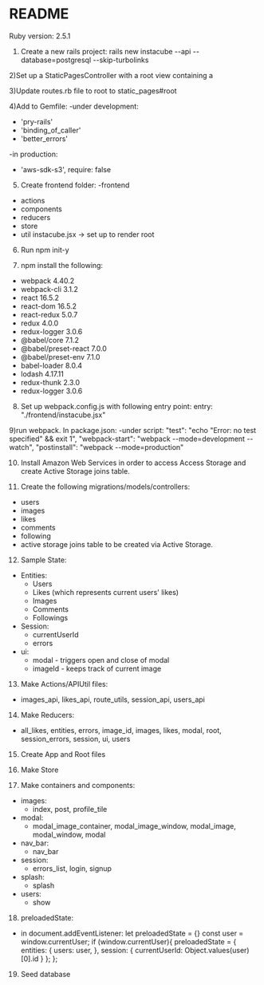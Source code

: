 # README

Ruby version: 2.5.1

1) Create a new rails project:
rails new instacube --api --database=postgresql --skip-turbolinks

2)Set up a StaticPagesController with a root view containing a <main id="root"></main>

3)Update routes.rb file to root to static_pages#root

4)Add to Gemfile:
-under development:
* 'pry-rails'
* 'binding_of_caller'
* 'better_errors'

-in production:
* 'aws-sdk-s3', require: false

5) Create frontend folder:
-frontend
  - actions
  - components
  - reducers
  - store
  - util
  instacube.jsx -> set up to render root

6) Run npm init-y

7) npm install the following:
- webpack 4.40.2
- webpack-cli 3.1.2
- react 16.5.2
- react-dom 16.5.2
- react-redux 5.0.7
- redux 4.0.0
- redux-logger 3.0.6
- @babel/core 7.1.2
- @babel/preset-react 7.0.0
- @babel/preset-env 7.1.0
- babel-loader 8.0.4
- lodash 4.17.11
- redux-thunk 2.3.0
- redux-logger 3.0.6

8) Set up webpack.config.js with following entry point:
  entry: "./frontend/instacube.jsx"

9)run webpack. In package.json:
-under script:
"test": "echo \"Error: no test specified\" && exit 1",
"webpack-start": "webpack --mode=development --watch",
"postinstall": "webpack --mode=production"

10) Install Amazon Web Services in order to access Access Storage and create Active Storage joins table.

11) Create the following migrations/models/controllers:
- users
- images
- likes
- comments
- following
- active storage joins table to be created via Active Storage.

12) Sample State:
- Entities:
  * Users
  * Likes (which represents current users' likes)
  * Images
  * Comments
  * Followings
- Session:
  * currentUserId
  * errors
- ui:
  * modal - triggers open and close of modal
  * imageId - keeps track of current image


13) Make Actions/APIUtil files:
- images_api, likes_api, route_utils, session_api, users_api

14) Make Reducers:
- all_likes, entities, errors, image_id, images, likes, modal, root, session_errors, session, ui, users

15) Create App and Root files

16) Make Store

17) Make containers and components:
- images:
  * index, post, profile_tile
- modal:
  * modal_image_container, modal_image_window, modal_image, modal_window, modal
- nav_bar:
  * nav_bar
- session:
  * errors_list, login, signup
- splash:
  * splash
- users:
  * show

18) preloadedState:
- in document.addEventListener:
  let preloadedState = {}
  const user = window.currentUser;
  if (window.currentUser){
    preloadedState = {
      entities: {
        users: user,
      },
      session: {
        currentUserId: Object.values(user)[0].id
      }
    };
  };

19) Seed database
